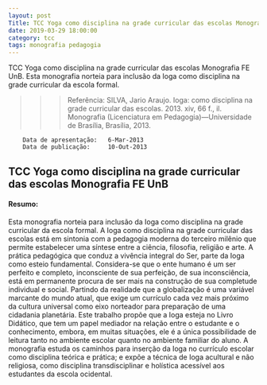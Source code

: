 ```yaml
---
layout: post
Title: TCC Yoga como disciplina na grade curricular das escolas Monografia FE UnB
date: 2019-03-29 18:00:00
category: tcc
tags: monografia pedagogia 
---
```

TCC Yoga como disciplina na grade curricular das escolas Monografia FE UnB. Esta monografia norteia para inclusão da Ioga como disciplina na grade curricular da escola formal.

>>> Referência: SILVA, Jario Araujo. Ioga: como disciplina na grade curricular das escolas. 2013. xiv, 66 f., il. Monografia (Licenciatura em Pedagogia)—Universidade de Brasília, Brasília, 2013. 

		Data de apresentação: 	6-Mar-2013
		Data de publicação: 	10-Out-2013
		
		
## TCC Yoga como disciplina na grade curricular das escolas Monografia FE UnB
#### Resumo: 	
Esta monografia norteia para inclusão da Ioga como disciplina na grade curricular da escola formal. A Ioga como disciplina na grade curricular das escolas está em sintonia com a pedagogia moderna do terceiro milênio que permite estabelecer uma síntese entre a ciência, filosofia, religião e arte. A prática pedagógica que conduz a vivência integral do Ser, parte da Ioga como esteio fundamental. Considera-se que o ente humano é um ser perfeito e completo, inconsciente de sua perfeição, de sua inconsciência, está em permanente procura de ser mais na construção de sua completude individual e social. Partindo da realidade que a globalização é uma variável marcante do mundo atual, que exige um currículo cada vez mais próximo da cultura universal como eixo norteador para preparação de uma cidadania planetária. Este trabalho propõe que a Ioga esteja no Livro Didático, que tem um papel mediador na relação entre o estudante e o conhecimento, embora, em muitas situações, ele é a única possibilidade de leitura tanto no ambiente escolar quanto no ambiente familiar do aluno. A monografia estuda os caminhos para inserção da Ioga no currículo escolar como disciplina teórica e prática; e expõe a técnica de Ioga acultural e não religiosa, como disciplina transdisciplinar e holística acessível aos estudantes da escola ocidental. 



